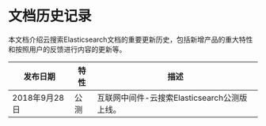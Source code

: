 # 文档历史记录

本文档介绍云搜索Elasticsearch文档的重要更新历史，包括新增产品的重大特性和按照用户的反馈进行内容的更新等。

|发布日期|特性|描述|
|-|-|-|
|2018年9月28日|公测|互联网中间件-云搜索Elasticsearch公测版上线。|
